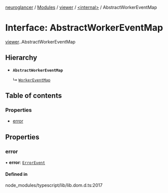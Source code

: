 [neuroglancer](../README.md) / [Modules](../modules.md) / [viewer](../modules/viewer.md) / [<internal\>](../modules/viewer._internal_.md) / AbstractWorkerEventMap

# Interface: AbstractWorkerEventMap

[viewer](../modules/viewer.md).[<internal>](../modules/viewer._internal_.md).AbstractWorkerEventMap

## Hierarchy

- **`AbstractWorkerEventMap`**

  ↳ [`WorkerEventMap`](viewer._internal_.WorkerEventMap.md)

## Table of contents

### Properties

- [error](viewer._internal_.AbstractWorkerEventMap.md#error)

## Properties

### error

• **error**: [`ErrorEvent`](../modules/axes_lines._internal_.md#errorevent)

#### Defined in

node_modules/typescript/lib/lib.dom.d.ts:2017
